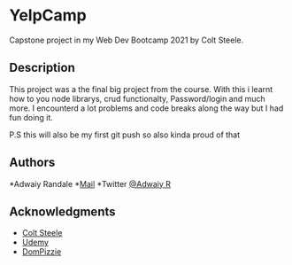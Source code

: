 # YelpCamp

Capstone project in my Web Dev Bootcamp 2021 by Colt Steele.

## Description

This project was a the final big project from the course. With this i learnt how to you node librarys, crud functionalty, Password/login and much more.
I encounterd a lot problems and code breaks along the way but I had fun doing it.

P.S this will also be my first git push so also kinda proud of that

## Authors

*Adwaiy Randale
*[Mail](adflarezero3@gmail.com)
*Twitter [@Adwaiy R](https://twitter.com/adwaiyr)



## Acknowledgments
* [Colt Steele](https://github.com/Colt) 
* [Udemy](https://www.udemy.com/course/the-web-developer-bootcamp)
* [DomPizzie](https://gist.github.com/DomPizzie)

